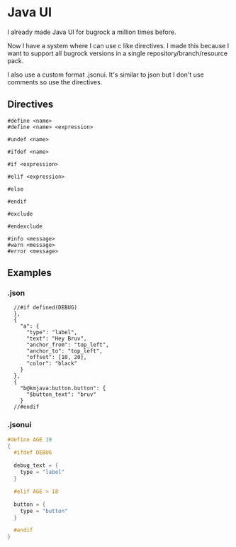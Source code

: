 # Java UI

I already made Java UI for bugrock a million times before.

Now I have a system where I can use c like directives. I made this because I want to support all bugrock versions in a single repository/branch/resource pack.

I also use a custom format .jsonui. It's similar to json but I don't use comments so use the directives.

## Directives

```
#define <name>
#define <name> <expression>
```

```
#undef <name>
```

```
#ifdef <name>
```

```
#if <expression>
```

```
#elif <expression>
```

```
#else
```

```
#endif
```

```
#exclude
```

```
#endexclude
```

```
#info <message>
#warn <message>
#error <message>
```

## Examples

### .json

```jsonc
  //#if defined(DEBUG)
  },
  {
    "a": {
      "type": "label",
      "text": "Hey Bruv",
      "anchor_from": "top_left",
      "anchor_to": "top_left",
      "offset": [10, 20],
      "color": "black"
    }
  },
  {
    "b@kmjava:button.button": {
      "$button_text": "bruv"
    }
  //#endif
```

### .jsonui

```c
#define AGE 19
{
  #ifdef DEBUG

  debug_text = {
    type = "label"
  }

  #elif AGE > 18

  button = {
    type = "button"
  }

  #endif
}
```